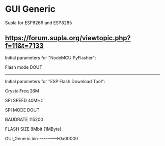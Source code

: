 # GUI Generic
Supla for ESP8266 and ESP8285</br>

https://forum.supla.org/viewtopic.php?f=11&t=7133
-------------------------------------------------

Initial parameters for "NodeMCU PyFlasher":

Flash mode DOUT

-------------------------------------------------
Initial parameters for "ESP Flash Download Tool":

CrystalFreq    26M

SPI SPEED       40MHz

SPI MODE        DOUT

BAUDRATE        115200

FLASH SIZE 8Mbit (1MByte)

GUI_Generic.bin-------->0x00000

